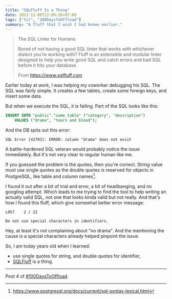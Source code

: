 ```yaml
---
title: "SQLFluff Is a Thing"
date: 2022-12-08T22:09:26+07:00
tags: ["til", "100DaysToOffload"]
summary: "A fluff that I wish I had known earlier."
---
```


> The SQL Linter for Humans
>
> Bored of not having a good SQL linter that works with whichever dialect you’re working with? Fluff is an extensible and modular linter designed to help you write good SQL and catch errors and bad SQL before it hits your database.
>
> From https://www.sqlfluff.com

Earlier today at work, I was helping my coworker debugging his SQL.
The SQL was fairly simple.
It creates a few tables, create some foreign keys, and insert some data.

But when we execute the SQL, it is failing.
Part of the SQL looks like this:

```sql
INSERT INTO "public"."some_table" ("category", "description")
    VALUES ("drama", "tears and blood");
```

And the DB spits out this error:

```
SQL Error [42703]: ERROR: column "drama" does not exist
```

A battle-hardened SQL veteran would probably notice the issue immediately.
But it's not very clear to regular human like me.

If you guessed the problem is the quotes, then you're correct.
String value must use single quotes as the double quotes is reserved for objects in PostgreSQL, like table and column names[^pgql].

I found it out after a bit of trial and error, a bit of headbanging, and no googling attempt.
Which leads to me trying to find the tool to help writing an actually valid SQL, not one that looks kinda valid but not really.
And that's how I found this fluff, which give somewhat better error message:

```
L057 	2 / 22

Do not use special characters in identifiers.
```

Hey, at least it's not complaining about "no drama".
And the mentioning the cause is a special characters already helped pinpoint the issue.

So, I am today years old when I learned:

- use single quotes for string, and double quotes for identifier,
- [SQLFluff](https://www.sqlfluff.com/) is a thing.

[^pgql]: https://www.postgresql.org/docs/current/sql-syntax-lexical.html

---

Post 4 of [#100DaysToOffload](https://100daystooffload.com/).
